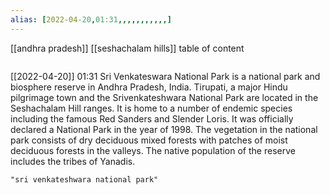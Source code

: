 ```yaml
---
alias: [2022-04-20,01:31,,,,,,,,,,,]
---
```

[[andhra pradesh]] [[seshachalam hills]]
table of content
```toc
```

[[2022-04-20]] 01:31
Sri Venkateswara National Park is a national park and biosphere reserve in Andhra Pradesh, India.
Tirupati, a major Hindu pilgrimage town and the Srivenkateshwara National Park are located in the Seshachalam Hill ranges.
It is home to a number of endemic species including the famous Red Sanders and Slender Loris.
It was officially declared a National Park in the year of 1998.
The vegetation in the national park consists of dry deciduous mixed forests with patches of moist deciduous forests in the valleys.
The native population of the reserve includes the tribes of Yanadis.
```query
"sri venkateshwara national park"
```